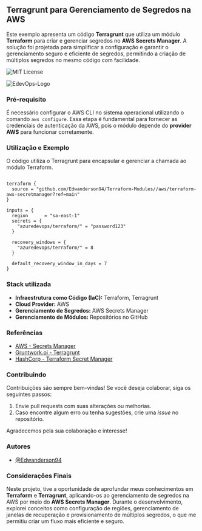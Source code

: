 
## Terragrunt para Gerenciamento de Segredos na AWS

Este exemplo apresenta um código **Terragrunt** que utiliza um módulo **Terraform** para criar e gerenciar segredos no **AWS Secrets Manager**. A solução foi projetada para simplificar a configuração e garantir o gerenciamento seguro e eficiente de segredos, permitindo a criação de múltiplos segredos no mesmo código com facilidade.

<p>
  <img src="https://img.shields.io/badge/License-MIT-green.svg" alt="MIT License" />
</p>

![EdevOps-Logo](https://i.imgur.com/LVpNbS0.png)


### Pré-requisito

É necessário configurar o AWS CLI no sistema operacional utilizando o comando `aws configure`. Essa etapa é fundamental para fornecer as credenciais de autenticação da AWS, pois o módulo depende do **provider AWS** para funcionar corretamente.

### Utilização e Exemplo

O código utiliza o Terragrunt para encapsular e gerenciar a chamada ao módulo Terraform.

```hcl

terraform {
  source = "github.com/Edwanderson94/Terraform-Modules//aws/terraform-aws-secretmanager?ref=main"
}

inputs = {
  region      = "sa-east-1"
  secrets = {
    "azuredevops/terraform/" = "password123"
  }

  recovery_windows = {
    "azuredevops/terraform/" = 8
  }

  default_recovery_window_in_days = 7
}

```

### Stack utilizada

- **Infraestrutura como Código (IaC):** Terraform, Terragrunt  
- **Cloud Provider:** AWS  
- **Gerenciamento de Segredos:** AWS Secrets Manager  
- **Gerenciamento de Módulos:** Repositórios no GitHub  

### Referências

 - [AWS - Secrets Manager](https://docs.aws.amazon.com/secretsmanager/latest/userguide/intro.html)
 - [Gruntwork.oi - Terragrunt](https://terragrunt.gruntwork.io/docs/)
 - [HashCorp - Terraform Secret Manager](https://registry.terraform.io/providers/hashicorp/aws/latest/docs/resources/secretsmanager_secret)


### Contribuindo

Contribuições são sempre bem-vindas! Se você deseja colaborar, siga os seguintes passos:

1. Envie pull requests com suas alterações ou melhorias.
2. Caso encontre algum erro ou tenha sugestões, crie uma *issue* no repositório.

Agradecemos pela sua colaboração e interesse!


### Autores

- [@Edwanderson94](https://github.com/Edwanderson94)


### Considerações Finais

Neste projeto, tive a oportunidade de aprofundar meus conhecimentos em **Terraform** e **Terragrunt**, aplicando-os ao gerenciamento de segredos na AWS por meio do **AWS Secrets Manager**. Durante o desenvolvimento, explorei conceitos como configuração de regiões, gerenciamento de janelas de recuperação e provisionamento de múltiplos segredos, o que me permitiu criar um fluxo mais eficiente e seguro.